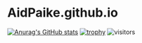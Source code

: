 # AidPaike.github.io
[![Anurag's GitHub stats](https://github-readme-stats.vercel.app/api?username=AidPaike)](https://github.com/anuraghazra/github-readme-stats)
[![trophy](https://github-profile-trophy.vercel.app/?username=AidPaike&theme=onedark)](https://github.com/ryo-ma/github-profile-trophy)
![visitors](https://visitor-badge.glitch.me/badge?page_id=page.id&left_color=green&right_color=red)